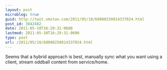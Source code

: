 ```yaml
---
layout: post
microblog: true
guid: http://twit.vmstan.com/2011/05/10/68080250814337024.html
post_id: 3042482
date: 2011-05-10T16:29:31-0600
lastmod: 2011-05-10T16:29:31-0600
type: post
url: /2011/05/10/68080250814337024.html
---
```

Seems that a hybrid approach is best, manually sync what you want using a client, stream oddball content from service/home.
